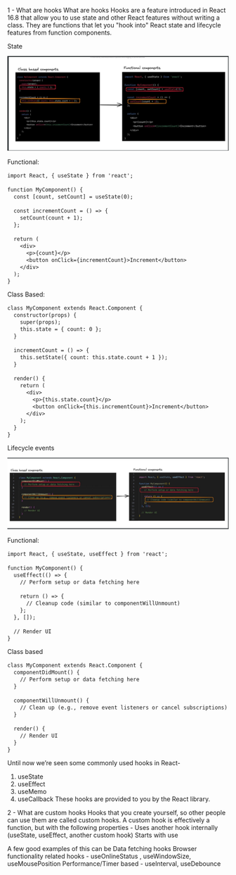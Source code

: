 1 - What are hooks
What are hooks
Hooks are a feature introduced in React 16.8 that allow you to use state and other React features without writing a class. They are functions that let you "hook into" React state and lifecycle features from function components.

State

![1706362614618](image/01-custom-hook/1706362614618.png)

Functional:

```JS
import React, { useState } from 'react';

function MyComponent() {
  const [count, setCount] = useState(0);

  const incrementCount = () => {
    setCount(count + 1);
  };

  return (
    <div>
      <p>{count}</p>
      <button onClick={incrementCount}>Increment</button>
    </div>
  );
}
```

Class Based:

```JS
class MyComponent extends React.Component {
  constructor(props) {
    super(props);
    this.state = { count: 0 };
  }

  incrementCount = () => {
    this.setState({ count: this.state.count + 1 });
  }

  render() {
    return (
      <div>
        <p>{this.state.count}</p>
        <button onClick={this.incrementCount}>Increment</button>
      </div>
    );
  }
}
```

Lifecycle events

![1706362634626](image/01-custom-hook/1706362634626.png)

Functional:

```JS
import React, { useState, useEffect } from 'react';

function MyComponent() {
  useEffect(() => {
    // Perform setup or data fetching here

    return () => {
      // Cleanup code (similar to componentWillUnmount)
    };
  }, []);

  // Render UI
}
```

Class based

```JS
class MyComponent extends React.Component {
  componentDidMount() {
    // Perform setup or data fetching here
  }

  componentWillUnmount() {
    // Clean up (e.g., remove event listeners or cancel subscriptions)
  }

  render() {
    // Render UI
  }
}
```

Until now we’re seen some commonly used hooks in React-

1. useState
2. useEffect
3. useMemo
4. useCallback
   These hooks are provided to you by the React library.

2 - What are custom hooks
Hooks that you create yourself, so other people can use them are called custom hooks.
A custom hook is effectively a function, but with the following properties -
Uses another hook internally (useState, useEffect, another custom hook)
Starts with use

A few good examples of this can be
Data fetching hooks
Browser functionality related hooks - useOnlineStatus , useWindowSize, useMousePosition
Performance/Timer based - useInterval, useDebounce
